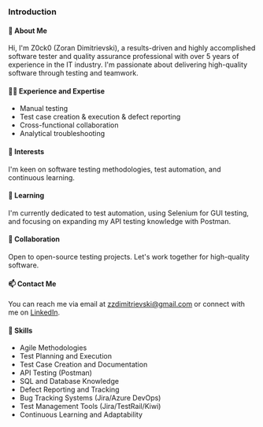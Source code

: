 ### Introduction

#### 👋 About Me
Hi, I'm Z0ck0 (Zoran Dimitrievski), a results-driven and highly accomplished software tester and quality assurance professional with over 5 years of experience in the IT industry. I'm passionate about delivering high-quality software through testing and teamwork.

#### 👨‍💻 Experience and Expertise
- Manual testing
- Test case creation & execution & defect reporting
- Cross-functional collaboration
- Analytical troubleshooting

#### 👀 Interests
I'm keen on software testing methodologies, test automation, and continuous learning.

#### 🌱 Learning
I'm currently dedicated to test automation, using Selenium for GUI testing, and focusing on expanding my API testing knowledge with Postman.

#### 💞️ Collaboration
Open to open-source testing projects. Let's work together for high-quality software.

#### 📫 Contact Me
You can reach me via email at zzdimitrievski@gmail.com or connect with me on [LinkedIn](https://www.linkedin.com/in/zoran-dimitrievski/).

#### 💪 Skills
- Agile Methodologies
- Test Planning and Execution
- Test Case Creation and Documentation
- API Testing (Postman)
- SQL and Database Knowledge
- Defect Reporting and Tracking
- Bug Tracking Systems (Jira/Azure DevOps)
- Test Management Tools (Jira/TestRail/Kiwi)
- Continuous Learning and Adaptability
